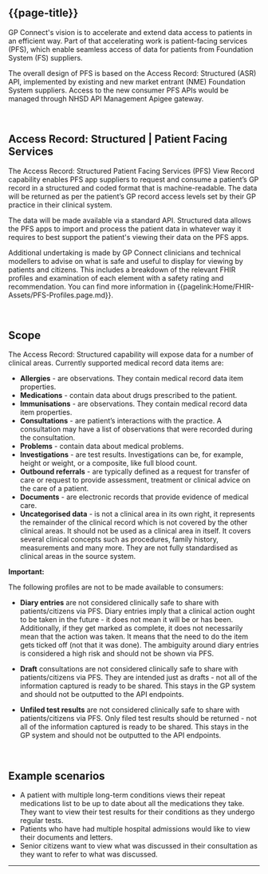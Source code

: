 ## {{page-title}}

GP Connect's vision is to accelerate and extend data access to patients in an efficient way. Part of that accelerating work is patient-facing services (PFS), which enable seamless access of data for patients from Foundation System (FS) suppliers.

The overall design of PFS is based on the Access Record: Structured (ASR) API, implemented by existing and new market entrant (NME) Foundation System suppliers. Access to the new consumer PFS APIs would be managed through NHSD API Management Apigee gateway.

<br/>

## Access Record: Structured | Patient Facing Services

The Access Record: Structured Patient Facing Services (PFS) View Record capability enables PFS app suppliers to request and consume a patient’s GP record in a structured and coded format that is machine-readable. The data will be returned as per the patient’s GP record access levels set by their GP practice in their clinical system. 

The data will be made available via a standard API. Structured data allows the PFS apps to import and process the patient data in whatever way it requires to best support the patient's viewing their data on the PFS apps.

Additional undertaking is made by GP Connect clinicians and technical modellers to advise on what is safe and useful to display for viewing by patients and citizens. This includes a breakdown of the relevant FHIR profiles and examination of each element with a safety rating and recommendation. You can find more information in {{pagelink:Home/FHIR-Assets/PFS-Profiles.page.md}}.

<br/>

## Scope

The Access Record: Structured capability will expose data for a number of clinical areas. Currently supported medical record data items are: 

- <b>Allergies</b> - are observations. They contain medical record data item properties.
- <b>Medications</b> - contain data about drugs prescribed to the patient. 
- <b>Immunisations</b> - are observations. They contain medical record data item properties.
- <b>Consultations</b> - are patient’s interactions with the practice. A consultation may have a list of observations that were recorded during the consultation.
- <b>Problems</b> - contain data about medical problems. 
- <b>Investigations</b> - are test results. Investigations can be, for example, height or weight, or a composite, like full blood count.
- <b>Outbound referrals</b> - are typically defined as a request for transfer of care or request to provide assessment, treatment or clinical advice on the care of a patient.
- <b>Documents</b> - are electronic records that provide evidence of medical care.
- <b>Uncategorised data</b> - is not a clinical area in its own right, it represents the remainder of the clinical record which is not covered by the other clinical areas. It should not be used as a clinical area in itself. It covers several clinical concepts such as procedures, family history, measurements and many more. They are not fully standardised as clinical areas in the source system.

<div class="alert alert-warning nhsd-t-body" role="alert">
<i class="fa fa-exclamation-triangle"></i> <b>Important:</b>

The following profiles are not to be made available to consumers:
<p></p>

- <b>Diary entries</b> are not considered clinically safe to share with patients/citizens via PFS. Diary entries imply that a clinical action ought to be taken in the future - it does not mean it will be or has been. Additionally, if they get marked as complete, it does not necessarily mean that the action was taken. It means that the need to do the item gets ticked off (not that it was done). The ambiguity around diary entries is considered a high risk and should not be shown via PFS.​

- <b>Draft</b> consultations are not considered clinically safe to share with patients/citizens via PFS. They are intended just as drafts - not all of the information captured is ready to be shared. This stays in the GP system and should not be outputted to the API endpoints.</p>

- <b>Unfiled test results</b> are not considered clinically safe to share with patients/citizens via PFS. Only filed test results should be returned - not all of the information captured is ready to be shared. This stays in the GP system and should not be outputted to the API endpoints.</p>
</div>

<br/>

## Example scenarios 

- A patient with multiple long-term conditions views their repeat medications list to be up to date about all the medications they take. They want to view their test results for their conditions as they undergo regular tests. 
- Patients who have had multiple hospital admissions would like to view their documents and letters. 
- Senior citizens want to view what was discussed in their consultation as they want to refer to what was discussed.

---
